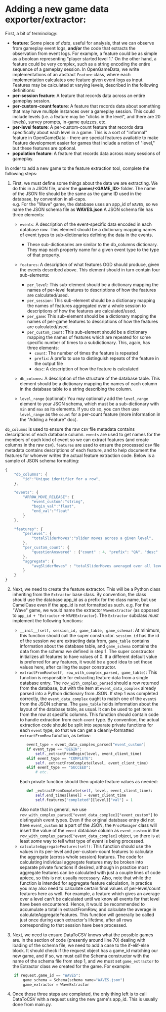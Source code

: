 # Adding a new game data exporter/extractor:

First, a bit of terminology:
- **feature**:
    Some piece of *data*, useful for analysis, that we can observe from gameplay event logs, **and/or** the code that extracts the observation from event logs.
    For example, a feature could be as simple as a boolean representing "player started level 1."
    On the other hand, a feature could be very complex, such as a string encoding the entire sequence of a gameplay session.
    In OpenGameData, we write implementations of an abstract `Feature` class, where each implementation calculates one feature given event logs as input.  
    Features may be calculated at varying levels, described in the following definitions:
- **per-session feature**: 
    A feature that records data across an entire gameplay session.
- **per-custom-count feature**:
    A feature that records data about something that may have multiple instances over a gameplay session.
    This could include levels (i.e. a feature may be "clicks in the level", and there are 20 levels), survey prompts, in-game quizzes, etc.
- **per-level feature**:
    A per-custom-count feature that records data specifically about each level in a game.
    This is a sort of "informal" feature in OpenGameData - there are special features available to make Feature development easier for games that include a notion of "level," but these features are optional. 
- **population feature**:
    A feature that records data across many sessions of gameplay.

In order to add a new game to the feature extraction tool, complete the following steps:

1. First, we must define some things about the data we are extracting. We do this in a JSON file, under the **games/<GAME_ID>** folder.
The name of the JSON file should be the same as the game ID used in the database, by convention in all-caps.  
e.g. For the "Wave" game, the database uses an app_id of `WAVES`, so we name the JSON schema file as **WAVES.json**
A JSON schema file has three elements:
   - `events`:
        A description of the event-specific data encoded in each database row.
        This element should be a dictionary mapping names of event types to sub-dictionaries defining the data in the events.
        - These sub-dictionaries are similar to the db_columns dictionary. They map each property name for a given event type to the type of that property.
   - `features`:
        A description of what features OGD should produce, given the events described above.
        This element should in turn contain four sub-elements:
        - `per_level`: This sub-element should be a dictionary mapping the names of per-level features to descriptions of how the features are calculated/used.
        - `per_session`: This sub-element should be a dictionary mapping the names of features aggregated over a whole session to descriptions of how the features are calculated/used.
        - `per_game`: This sub-element should be a dictionary mapping the names of per-game features to descriptions of how the features are calculated/used.
        - `per_custom_count`: This sub-element should be a dictionary mapping the names of features which are repeated for some specific number of times to a subdictionary. This, again, has three elements:
            - `count`: The number of times the feature is repeated
            - `prefix`: A prefix to use to distinguish repeats of the feature in the output file
            - `desc`: A description of how the feature is calculated
    - `db_columns`:
        A description of the structure of the database table.
        This element should be a dictionary mapping the names of each column in the database table to a string describing the column.
        
    - `level_range` (optional):
        You may optionally add the `level_range` element to your JSON schema, which must be a sub-dictionary with `min` and `max` as its elements.
        If you do so, you can then use `level_range` as the `count` for a per-count feature (more information in the "Adding a Feature" doc).
    
`db_columns` is used to ensure the raw csv file metadata contains descriptions of each database column. `events` are used to get names for the members of each kind of event so we can extract features (and create columns in the raw csv). `features` are used to ensure the processed csv file metadata contains descriptions of each feature, and to help document the features for whoever writes the actual feature extraction code.
Below is a sample of JSON schema formatting:
```javascript
{
    "db_columns": {
        "id":"Unique identifier for a row",
    },

    "events": {
        "ARROW_MOVE_RELEASE": {
            "event_custom":"string",
            "begin_val":"float",
            "end_val":"float"
        }
    },

    "features": {
        "perlevel": {
            "totalSliderMoves":"slider moves across a given level",
        },
        "per_custom_count": {
            "questionAnswered" : {"count" : 4, "prefix": "QA", "desc" : "The answer the user gave to a given question (or -1 if unanswered)"},
        },
        "aggregate": {
            "avgSliderMoves" : "totalSliderMoves averaged over all levels",
        }
    }
}
```

2. Next, we need to create the feature extractor. This will be a Python class inheriting from the `Extractor` base class. By convention, the class should use the database app_id as a prefix for the class name, but use CamelCase even if the app_id is not formatted as such.
e.g. For the "Wave" game, we would name the extractor `WaveExtractor` (as opposed to `app_id + "Extractor` => `WAVEExtractor`).
The `Extractor` subclass *must* implement the following functions:
   - `__init__(self, session_id, game_table, game_schema)`: At minimum, this function should call the super constructor. `session_id` has the id of the session we are extracting data from, `game_table` contains information about the database table, and `game_schema` contains the data from the schema we defined in step 1. The super constructor initializes all features to have values of 0. If a different default value is preferred for any features, it would be a good idea to set those values here, after calling the super constructor.
   - `extractFromRow(self, row_with_complex_parsed, game_table)`: This function is responsible for extracting feature data from a single database entry. The `row_with_complex_parsed` should a row returned from the database, but with the item at `event_data_complex` already parsed into a Python dictionary from JSON. If step 1 was completed correctly, the `event_data_complex` ought to match one of the `event`s from the JSON schema.
   The `game_table` holds information about the layout of the database table, as usual. It can be used to get items from the row at specific columns.
   This function should contain code to handle extraction from each `event` type. By convention, the actual extraction code should be split into separate private functions for each `event` type, so that we can get a cleanly-formatted `extractFromRow` function, as below:
     ```python
        event_type = event_data_complex_parsed["event_custom"]
        if event_type == "BEGIN":
            self._extractFromBegin(level, event_client_time)
        elif event_type == "COMPLETE":
            self._extractFromComplete(level, event_client_time)
        elif event_type == "SUCCEED":
            # etc.
     ```  
     Each private function should then update feature values as needed:
     ```python
        def _extractFromComplete(self, level, event_client_time):
            self.end_times[level] = event_client_time
            self.features["completed"][level]["val"] = 1
     ```
     Also note that in general, we use `row_with_complex_parsed["event_data_complex]["event_custom"]` to distinguish event types. Even if the original database entry did not have `event_custom` as a part of the JSON, the `ProcManager` class will insert the value of the `event` database column as `event_custom` in the `row_with_complex_parsed["event_data_complex]` object, so there is at least _some_ way to tell what type of event is being processed.
    - `calculateAggregateFeatures(self)`: This function should use the values in its per-level and per-custom-count features to calculate the aggregate (across whole session) features. The code for calculating individual aggregate features may be broken into separate private functions if desired, although in practice most aggregate features can be calculated with just a couple lines of code apiece, so this is not usually necessary. Also, note that while the function is intended for aggregate feature calculation, in practice you may also need to calculate certain final values of per-level/count features here as well. For example, a feature which gives an average over a level can't be calculated until we know all events for that level have been encountered. Hence, it would be recommended to accumulate a total in extractFromRow, and calculate the average in calculateAggregateFeatures. This function will generally be called just once during each extractor's lifetime, after all rows corresponding to that session have been processed. 

3. Next, we need to ensure DataToCSV knows what the possible games are. In the section of code (presently around line 70) dealing with loading of the schema file, we need to add a case to the if-elif-else block. It should check if the request object has a game_id matching our new game, and if so, we must call the Schema constructor with the name of the schema file from step 1, and we must set `game_extractor` to the Extractor class we created for the game. For example:
```python
    if request.game_id == "WAVES":
        game_schema = Schema(schema_name="WAVES.json")
        game_extractor = WaveExtractor
```

4. Once those three steps are completed, the only thing left is to call DataToCSV with a request using the new game's app_id. This is usually done from main.py.